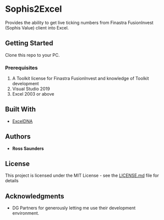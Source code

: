 # Sophis2Excel

Provides the ability to get live ticking numbers from Finastra FusionInvest (Sophis Value) client into Excel. 

## Getting Started

Clone this repo to your PC.

### Prerequisites

1. A Toolkit license for Finastra FusionInvest and knowledge of Toolkit development
2. Visual Studio 2019
3. Excel 2003 or above

## Built With

* [ExcelDNA](https://excel-dna.net/)

## Authors

* **Ross Saunders** 

## License

This project is licensed under the MIT License - see the [LICENSE.md](LICENSE.md) file for details

## Acknowledgments

* DG Partners for generously letting me use their development environment.
